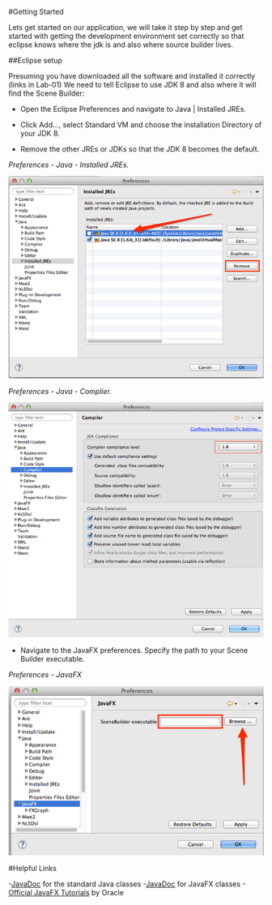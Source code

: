 #Getting Started

Lets get started on our application, we will take it step by step and get started with getting the development environment set correctly so that eclipse knows where the jdk is and also where source builder lives.

##Eclipse setup 

Presuming you have downloaded all the software and installed it correctly (links in Lab-01) We need to tell Eclipse to use JDK 8 and also where it will find the Scene Builder:

- Open the Eclipse Preferences and navigate to Java | Installed JREs.

- Click Add..., select Standard VM and choose the installation Directory of your JDK 8.

- Remove the other JREs or JDKs so that the JDK 8 becomes the default.

*Preferences - Java - Installed JREs.*

![](./img/01.png)

*Preferences - Java - Complier.*

![](./img/02.png)

- Navigate to the JavaFX preferences. Specify the path to your Scene Builder executable.

*Preferences - JavaFX*

![](./img/03.png)

#Helpful Links

-[JavaDoc](http://docs.oracle.com/javase/8/docs/api/) for the standard Java classes
-[JavaDoc](http://docs.oracle.com/javase/8/javafx/api/) for JavaFX classes
-[Official JavaFX Tutorials](http://docs.oracle.com/javase/8/javafx/get-started-tutorial/get_start_apps.htm) by Oracle



